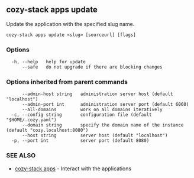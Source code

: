## cozy-stack apps update

Update the application with the specified slug name.

```
cozy-stack apps update <slug> [sourceurl] [flags]
```

### Options

```
  -h, --help   help for update
      --safe   do not upgrade if there are blocking changes
```

### Options inherited from parent commands

```
      --admin-host string   administration server host (default "localhost")
      --admin-port int      administration server port (default 6060)
      --all-domains         work on all domains iteratively
  -c, --config string       configuration file (default "$HOME/.cozy.yaml")
      --domain string       specify the domain name of the instance (default "cozy.localhost:8080")
      --host string         server host (default "localhost")
  -p, --port int            server port (default 8080)
```

### SEE ALSO

* [cozy-stack apps](cozy-stack_apps.md)	 - Interact with the applications

